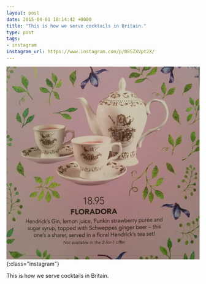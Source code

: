 ```yaml
---
layout: post
date: 2015-04-01 18:14:42 +0000
title: "This is how we serve cocktails in Britain."
type: post
tags:
- instagram
instagram_url: https://www.instagram.com/p/08SZXVpt2X/
---
```


![Instagram - 08SZXVpt2X](/img/08SZXVpt2X.jpg){:class="instagram"}

This is how we serve cocktails in Britain.
